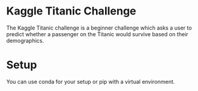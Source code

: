 # Kaggle Titanic Challenge

The Kaggle Titanic challenge is a beginner challenge which asks a user to 
predict whether a passenger on the Titanic would survive based on their 
demographics.

# Setup
You can use conda for your setup or pip with a virtual environment. 

